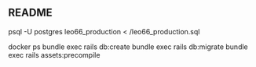 ## README

psql -U postgres leo66_production < /leo66_production.sql

docker ps
bundle exec rails db:create
bundle exec rails db:migrate
bundle exec rails assets:precompile

